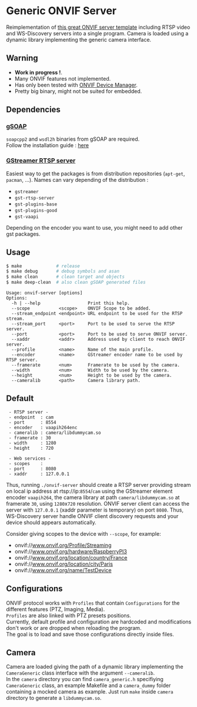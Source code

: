 # Generic ONVIF Server

Reimplementation of [this great ONVIF server template](https://github.com/KoynovStas/onvif_srvd) including RTSP video and WS-Discovery servers into a single program. Camera is loaded using a dynamic library implementing the generic camera interface.

## Warning

* **Work in progress !**.
* Many ONVIF features not implemented.
* Has only been tested with [ONVIF Device Manager](https://sourceforge.net/projects/onvifdm/).
* Pretty big binary, might not be suited for embedded.

## Dependencies

### [gSOAP](https://github.com/stoneyrh/gSOAP)
`soapcpp2` and `wsdl2h` binaries from gSOAP are required.  
Follow the installation guide : [here](https://www.genivia.com/downloads.html)

### [GStreamer RTSP server](https://github.com/GStreamer/gst-rtsp-server)

Easiest way to get the packages is from distribution repositories (`apt-get`, `pacman`, ...).
Names can vary depending of the distribution :  

* `gstreamer`
* `gst-rtsp-server`
* `gst-plugins-base`
* `gst-plugins-good`
* `gst-vaapi`

Depending on the encoder you want to use, you might need to add other gst packages.

## Usage

```sh
$ make             # release
$ make debug       # debug symbols and asan
$ make clean       # clean target and objects
$ make deep-clean  # also clean gSOAP generated files
```

```
Usage: onvif-server [options]
Options:
  -h | --help                  Print this help.
  --scope           <scope>    ONVIF Scope to be added.
  --stream_endpoint <endpoint> URL endpoint to be used for the RTSP stream.
  --stream_port     <port>     Port to be used to serve the RTSP server.
  --port            <port>     Port to be used to serve ONVIF server.
  --xaddr           <addr>     Address used by client to reach ONVIF server.
  --profile         <name>     Name of the main profile.
  --encoder         <name>     GStreamer encoder name to be used by RTSP server.
  --framerate       <num>      Framerate to be used by the camera.
  --width           <num>      Width to be used by the camera.
  --height          <num>      Height to be used by the camera.
  --cameralib       <path>     Camera library path.
```

## Default

```
 - RTSP server -
 - endpoint  : cam
 - port      : 8554
 - encoder   : vaapih264enc
 - cameralib : camera/libdummycam.so
 - framerate : 30
 - width     : 1280
 - height    : 720

 - Web services -
 - scopes    : 
 - port      : 8080
 - xaddr     : 127.0.0.1
```

Thus, running `./onvif-server` should create a RTSP server providing stream on local ip address at rtsp://ip:`8554`/`cam` using the GStreamer element encoder `vaapih264`, the camera library at path `camera/libdummycam.so` at framerate `30`, using `1280`x`720` resolution. ONVIF server client can access the server with `127.0.0.1` (xaddr parameter is temporary) on port `8080`. Thus, WS-Discovery server handle ONVIF client discovery requests and your device should appears automatically.  

Consider giving scopes to the device with `--scope`, for example:

* onvif://www.onvif.org/Profile/Streaming
* onvif://www.onvif.org/hardware/RaspberryPI3
* onvif://www.onvif.org/location/country/France
* onvif://www.onvif.org/location/city/Paris
* onvif://www.onvif.org/name/TestDevice


## Configurations

ONVIF protocol works with `Profiles` that contain `Configurations` for the different features (PTZ, Imaging, Media).  
`Profiles` are also linked with PTZ presets positions.  
Currently, default profile and configuration are hardcoded and modifications don't work or are dropped when reloading the program.  
The goal is to load and save those configurations directly inside files.

## Camera

Camera are loaded giving the path of a dynamic library implementing the `CameraGeneric` class interface with the argument `--cameralib`.  
In the `camera` directory you can find `camera_generic.h` specifiying `CameraGeneric` class, an example Makefile and a `camera_dummy` folder containing a mocked camera as example.
Just run `make` inside `camera` directory to generate a `libdummycam.so`.
